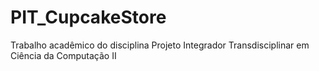# PIT_CupcakeStore
Trabalho acadêmico do disciplina Projeto Integrador Transdisciplinar em Ciência da Computação II
